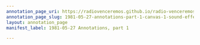 ```yaml
---
annotation_page_uri: https://radiovenceremos.github.io/radio-venceremos-english/annotations/1981-05-27-annotations-part-1-canvas-1-sound-effects.json
annotation_page_slug: 1981-05-27-annotations-part-1-canvas-1-sound-effects
layout: annotation_page
manifest_label: 1981-05-27 Annotations, part 1

---
```

